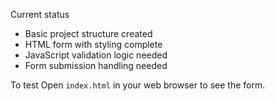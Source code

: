 Current status
-  Basic project structure created
-  HTML form with styling complete
-  JavaScript validation logic needed
-  Form submission handling needed

To test
Open `index.html` in your web browser to see the form.